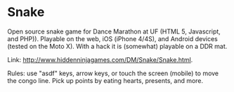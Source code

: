 Snake
=====
Open source snake game for Dance Marathon at UF (HTML 5, Javascript, and PHP)). Playable on the web, iOS (iPhone 4/4S), and Android devices (tested on the Moto X).
With a hack it is (somewhat) playable on a DDR mat.

Link: http://www.hiddenninjagames.com/DM/Snake/Snake.html.

Rules: use "asdf" keys, arrow keys, or touch the screen (mobile) to move the congo line. Pick up points by eating hearts, presents, and more.
